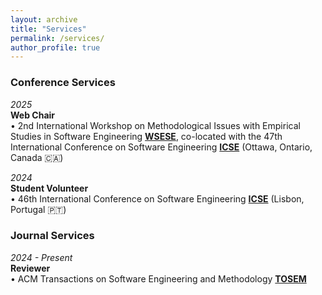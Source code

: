 ```yaml
---
layout: archive
title: "Services"
permalink: /services/
author_profile: true
---
```

<!-- 
{% include base_path %}

{% for post in site.services reversed %}
  {% include archive-single.html  %}
{% endfor %} -->



### Conference Services

_2025<br/>_
**Web Chair**<br/>
• 2nd International Workshop on Methodological Issues with Empirical Studies in Software Engineering [**WSESE**](https://conf.researchr.org/home/icse-2025/wsese-2025), co-located with the 47th International Conference on Software Engineering [**ICSE**](https://conf.researchr.org/home/icse-2025) (Ottawa, Ontario, Canada 🇨🇦)<br/>

_2024<br/>_
**Student Volunteer**<br/>
• 46th International Conference on Software Engineering [**ICSE**](https://conf.researchr.org/home/icse-2024) (Lisbon, Portugal 🇵🇹)<br/>
  


### Journal Services

_2024 - Present<br/>_
**Reviewer**<br/>
• ACM Transactions on Software Engineering and Methodology [**TOSEM**](https://dl.acm.org/journal/tosem)<br/>
